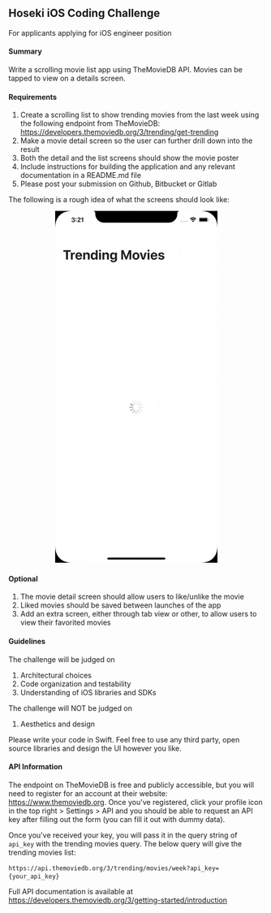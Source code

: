 ## Hoseki iOS Coding Challenge

For applicants applying for iOS engineer position

#### Summary

Write a scrolling movie list app using TheMovieDB API. Movies can be tapped to view on a details screen. 

#### Requirements

1. Create a scrolling list to show trending movies from the last week using the following endpoint from TheMovieDB:
https://developers.themoviedb.org/3/trending/get-trending
1. Make a movie detail screen so the user can further drill down into the result
1. Both the detail and the list screens should show the movie poster 
1. Include instructions for building the application and any relevant documentation in a README.md file
1. Please post your submission on Github, Bitbucket or Gitlab

The following is a rough idea of what the screens should look like:
<p align="center">
  <img src="https://github.com/shmanny/iOS-Coding-Challenge/blob/main/demo.gif" alt="Hoseki iOS Challenge"/>
</p>

#### Optional
1. The movie detail screen should allow users to like/unlike the movie
1. Liked movies should be saved between launches of the app
1. Add an extra screen, either through tab view or other, to allow users to view their favorited movies

#### Guidelines

The challenge will be judged on

1. Architectural choices 
2. Code organization and testability
3. Understanding of iOS libraries and SDKs

The challenge will NOT be judged on

1. Aesthetics and design

Please write your code in Swift. Feel free to use any third party, open source libraries and design the UI however you like. 

#### API Information

The endpoint on TheMovieDB is free and publicly accessible, but you will need to register for an account at their website: https://www.themoviedb.org. Once you've registered, click your profile icon in the top right > Settings > API and you should be able to request an API key after filling out the form (you can fill it out with dummy data).

Once you've received your key, you will pass it in the query string of `api_key` with the trending movies query. 
The below query will give the trending movies list:
```
https://api.themoviedb.org/3/trending/movies/week?api_key={your_api_key}
```

Full API documentation is available at https://developers.themoviedb.org/3/getting-started/introduction
